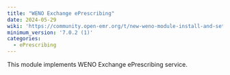 ```yaml
---
title: "WENO Exchange ePrescribing"
date: 2024-05-29
wiki: 'https://community.open-emr.org/t/new-weno-module-install-and-setup/21995'
minimum_version: '7.0.2 (1)'
categories:
  - ePrescribing
---
```

This module implements WENO Exchange ePrescribing service.
<!--more-->
